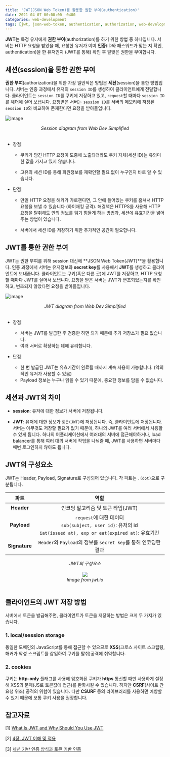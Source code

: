 ```yaml
---
title: 'JWT(JSON Web Token)를 활용한 권한 부여(authentication)'
date: 2021-04-07 00:00:00 -0400
categories: web-development
tags: [jwt, json-web-token, authentication, authorization, web-development, server, client, security]
---
```


**JWT**는 특정 유저에게 **권한 부여**(authorization)를 하기 위한 방법 중 하나입니다. 
서버는 HTTP 요청을 받았을 때, 요청한 유저가 이미 **인증**(ID와 패스워드가 맞는 지 확인, authentication)을 한 유저인지 (JWT를 통해) 확인 후 알맞은 권한을 부여합니다.

## 세션(session)을 통한 권한 부여

**권한 부여**(authorization)을 위한 가장 일반적은 방법은 **세션**(session)을 통한 방법입니다. 서버는 인증 과정에서 유저의 `session ID`를 생성하여 클라이언트에게 전달합니다. 클라이언트는 `session ID`를 쿠키에 저장하고 있고, `request`할 때마다 `session ID`를 헤더에 실어 보냅니다. 요청받은 서버는 `session ID`를 서버의 메모리에 저장된 `session ID`와 비교하여 존재한다면 요청을 받아들입니다.

![image](https://user-images.githubusercontent.com/71360682/113804050-b4dae680-9798-11eb-8888-2eef4e705ade.png)

<div align="center">
  <i>Session diagram from Web Dev Simplified </i>
</div>

<br/>

- 장점

  - 쿠키가 담긴 HTTP 요청이 도중에 노출되더라도 쿠키 자체(세션 ID)는 유의미한 값을 가지고 있지 않습니다.

  - 고유의 세션 ID를 통해 회원정보를 재확인할 필요 없이 누구인지 바로 알 수 있습니다.

- 단점

    - 만일 HTTP 요청을 해커가 가로챈다면, 그 안에 들어있는 쿠키를 훔쳐서 HTTP 요청을 보낼 수 있습니다 (하이재킹 공격). 해결책은 HTTPS를 사용해 HTTP 요청을 탈취해도 안의 정보를 읽기 힘들게 하는 방법과, 세션에 유효기간을 넣어주는 방법이 있습니다.


    - 서버에서 세션 ID를 저장하기 위한 추가적인 공간이 필요합니다.


## JWT를 통한 권한 부여

JWT는 권한 부여를 위해 session 대신에 **JSON Web Token(JWT)**을 활용합니다. 인증 과정에서 서버는 유저정보와 **secret key**를 사용해서 **JWT**를 생성하고 클라이언트에 보내줍니다. 클라이언트는 쿠키(혹은 다른 곳)에 JWT를 저장하고, HTTP 요청할 때마다 JWT를 실어서 보냅니다. 요청을 받은 서버는 JWT가 변조되었는지를 확인하고, 변조되지 않았다면 요청을 받아들입니다.

![image](https://user-images.githubusercontent.com/71360682/113804110-da67f000-9798-11eb-896e-51f6a0528def.png)

<div align="center">
  <i>JWT diagram from Web Dev Simplified </i>
</div>

<br/>

- 장점

    - 서버는 JWT를 발급한 후 검증만 하면 되기 때문에 추가 저장소가 필요 없습니다.
    - 여러 서버로 확장하는 데에 유리합니다.

- 단점
  
    - 한 번 발급된 JWT는 유효기간이 완료될 때까지 계속 사용이 가능합니다. (악의적인 유저가 사용할 수 있음)
    - Payload 정보는 누구나 읽을 수 있기 때문에, 중요한 정보를 담을 수 없습니다. 
  

## 세션과 JWT의 차이

- **session**: 유저에 대한 정보가 서버에 저장됩니다.

- **JWT**: 유저에 대한 정보가 `토큰(JWT)`에 저장됩니다. 즉, 클라이언트에 저장됩니다.
서버는 아무것도 저장할 필요가 없기 때문에, 하나의 JWT를 여러 서버에서 사용할 수 있게 됩니다. 하나의 어플리케이션에서 여러대의 서버에 접근해야하거나, load balancer를 통해 여러 대의 서버에 작업을 나눠줄 때, JWT를 사용하면 서버마다 매번 로그인하지 않아도 됩니다. 

## JWT의 구성요소

JWT는 Header, Payload, Signature로 구성되어 있습니다. 각 파트는 `.(dot)`으로 구분됩니다.


|       파트       |  역할   |
| :----------------: | :-----: |
| **Header** | 인코딩 알고리즘 및 토큰 타입(JWT)|
|  **Payload**  |  `request`에 대한 데이터  <br> `sub(subject, user id)`: 유저의 id <br> `iat(issued at), exp or eat(expired at)`: 유효기간 |
| **Signature**  |  `Header`와 `Payload`의 정보를 `secret key`를 통해 인코딩한 결과  |


<div align="center">
  <i>JWT의 구성요소</i>
</div>

<br/>

<div style="text-align:center"><img src="https://user-images.githubusercontent.com/71360682/113804693-09329600-979a-11eb-9323-a129a91c1bdf.png" /></div>

<div align="center">
  <i>Image from jwt.io</i>
</div>

<br/>


## 클라이언트의 JWT 저장 방법

서버에서 토큰을 발급해주면, 클라이언트가 토큰을 저장하는 방법은 크게 두 가지가 있습니다.


### 1. local/session storage

동일한 도메인의 JavaScript를 통해 접근할 수 있으므로 **XSS**(크로스 사이트 스크립팅, 해커가 악성 스크립트를 삽입하여 쿠키를 탈취)공격에 취약합니다.

### 2. cookies

쿠키는 **http-only** 플래그를 사용해 암호화된 쿠키가 **https** 통신할 때만 사용하게 설정해 XSS의 문제(JS로 토큰값에 접근)를 완화시킬 수 있습니다. 하지만 **CSRF**(사이트 간 요청 위조) 공격의 위험이 있습니다. 다만 **CSURF** 등의 라이브러리를 사용하면 예방할 수 있기 때문에 보통 쿠키 사용을 권장합니다.

## 참고자료 

[1] [What Is JWT and Why Should You Use JWT](https://www.youtube.com/watch?v=7Q17ubqLfaM)

[2] [4장. JWT 이해 및 적용](https://backend-intro.vlpt.us/4/)

[3] [세션 기반 인증 방식과 토큰 기반 인증](https://yonghyunlee.gitlab.io/node/jwt/)
